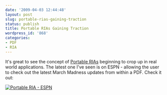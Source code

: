 ```yaml
---
date: '2009-04-03 12:44:48'
layout: post
slug: portable-rias-gaining-traction
status: publish
title: Portable RIAs Gaining Traction
wordpress_id: '868'
categories:
- PDF
- RIA
---
```


It's great to see the concept of [Portable RIAs](http://www.jamesward.com/blog/portable-rias-tutorial/) beginning to crop up in real world applications.  The latest one I've seen is on ESPN - allowing the user to check out the latest March Madness updates from within a PDF.  Check it out:

[![Portable RIA - ESPN](http://www.jamesward.com/blog/wp-content/uploads/2009/04/portable_ria_espn.jpg)](http://promo.espn.go.com/espn/specialsection/adobe/)

